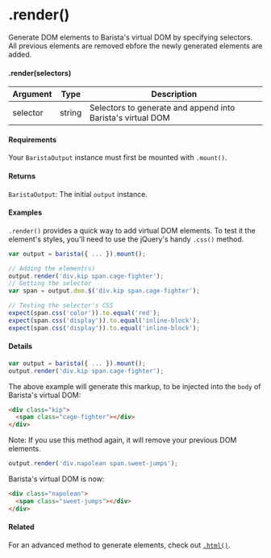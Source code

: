 # .render()

Generate DOM elements to Barista's virtual DOM by specifying selectors. All previous elements are removed ebfore the newly generated elements are added.


#### .render(selectors)

| Argument | Type | Description |
| --- | --- | --- |
| selector | string | Selectors to generate and append into Barista's virtual DOM |


#### Requirements

Your `BaristaOutput` instance must first be mounted with `.mount()`.


#### Returns

`BaristaOutput`: The initial `output` instance.


#### Examples

`.render()` provides a quick way to add virtual DOM elements. To test it the element's styles, you'll need to use the jQuery's handy `.css()` method.

```js
var output = barista({ ... }).mount();

// Adding the element(s)
output.render('div.kip span.cage-fighter');
// Getting the selector
var span = output.dom.$('div.kip span.cage-fighter');

// Testing the selector's CSS
expect(span.css('color')).to.equal('red');
expect(span.css('display')).to.equal('inline-block');
expect(span.css('display')).to.equal('inline-block');
```


#### Details

```js
var output = barista({ ... }).mount();
output.render('div.kip span.cage-fighter');
```

The above example will generate this markup, to be injected into the `body` of Barista's virtual DOM:
```html
<div class="kip">
  <span class="cage-fighter"></div>
</div>
```

Note: If you use this method again, it will remove your previous DOM elements.

```js
output.render('div.napolean span.sweet-jumps');
```

Barista's virtual DOM is now:

```html
<div class="napolean">
  <span class="sweet-jumps"></div>
</div>
```


#### Related

For an advanced method to generate elements, check out [`.html()`](html.md).
